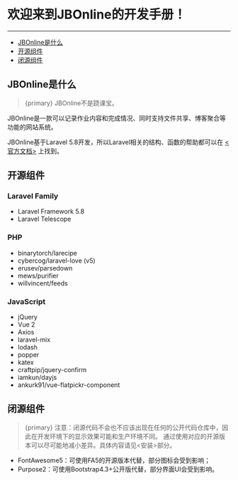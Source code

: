 # 欢迎来到JBOnline的开发手册！

---

- [JBOnline是什么](#what-is-jb-online)
- [开源组件](#open-source)
- [闭源组件](#private-source)

<a name="what-is-jb-online"></a>
## JBOnline是什么

> {primary} JBOnline不是跷课宝。

JBOnline是一款可以记录作业内容和完成情况、同时支持文件共享、博客聚合等功能的网站系统。

JBOnline基于Laravel 5.8开发，所以Laravel相关的结构、函数的帮助都可以在 [<官方文档>](https://laravel.com/docs/5.8) 上找到。

<a name="open-source"></a>
## 开源组件

### Laravel Family

- Laravel Framework 5.8
- Laravel Telescope

### PHP

- binarytorch/larecipe
- cybercog/laravel-love (v5)
- erusev/parsedown
- mews/purifier
- willvincent/feeds

### JavaScript

- jQuery
- Vue 2
- Axios
- laravel-mix
- lodash
- popper
- katex
- craftpip/jquery-confirm
- iamkun/dayjs
- ankurk91/vue-flatpickr-component

<a name="private-source"></a>
## 闭源组件

> {primary} 注意：闭源代码不会也不应该出现在任何的公开代码仓库中，因此在开发环境下的显示效果可能和生产环境不同。
> 通过使用对应的开源版本可以尽可能地减小差异。具体内容请见<安装>部分。

- FontAwesome5：可使用FA5的开源版本代替，部分图标会受到影响；
- Purpose2：可使用Bootstrap4.3+公开版代替，部分界面UI会受到影响。

